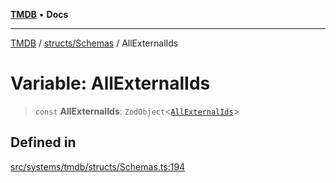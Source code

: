 [**TMDB**](../../../README.md) • **Docs**

***

[TMDB](../../../README.md) / [structs/Schemas](../README.md) / AllExternalIds

# Variable: AllExternalIds

> `const` **AllExternalIds**: `ZodObject`\<[`AllExternalIds`](../type-aliases/AllExternalIds.md)\>

## Defined in

[src/systems/tmdb/structs/Schemas.ts:194](https://github.com/Norviah/media-hub/blob/65ee01fce9c30692d28d2f4e608ea7f18b4d7381/src/systems/tmdb/structs/Schemas.ts#L194)
